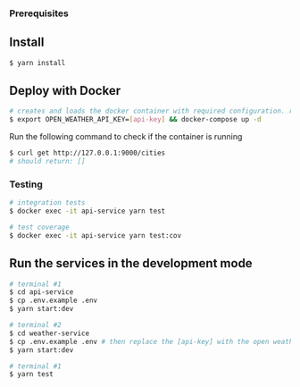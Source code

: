 ### Prerequisites

## Install

```bash
$ yarn install
```

## Deploy with Docker

```bash
# creates and loads the docker container with required configuration. replace [api-key] with your open weather api key
$ export OPEN_WEATHER_API_KEY=[api-key] && docker-compose up -d
```

Run the following command to check if the container is running

```bash
$ curl get http://127.0.0.1:9000/cities
# should return: []
```

### Testing

```bash
# integration tests
$ docker exec -it api-service yarn test

# test coverage
$ docker exec -it api-service yarn test:cov
```

## Run the services in the development mode

```bash
# terminal #1
$ cd api-service
$ cp .env.example .env
$ yarn start:dev
```

```bash
# terminal #2
$ cd weather-service
$ cp .env.example .env # then replace the [api-key] with the open weather api key
$ yarn start:dev
```

```bash
# terminal #1
$ yarn test
```
